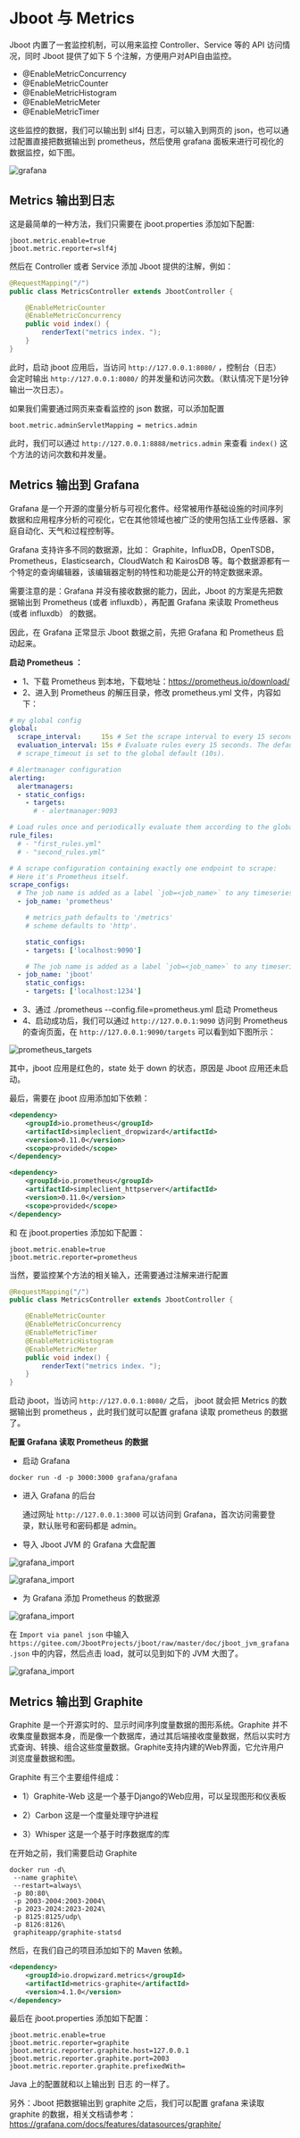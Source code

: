 # Jboot 与 Metrics

Jboot 内置了一套监控机制，可以用来监控 Controller、Service 等的 API 访问情况，同时 Jboot 提供了如下 5 个注解，方便用户对API自由监控。

- @EnableMetricConcurrency
- @EnableMetricCounter
- @EnableMetricHistogram
- @EnableMetricMeter
- @EnableMetricTimer

这些监控的数据，我们可以输出到 slf4j 日志，可以输入到网页的 json，也可以通过配置直接把数据输出到 prometheus，然后使用 grafana 面板来进行可视化的数据监控，如下图。

![grafana](./static/images/grafana.png)


## Metrics 输出到日志

这是最简单的一种方法，我们只需要在 jboot.properties 添加如下配置:

```properties
jboot.metric.enable=true
jboot.metric.reporter=slf4j
```

然后在 Controller 或者 Service 添加 Jboot 提供的注解，例如：

```java
@RequestMapping("/")
public class MetricsController extends JbootController {

    @EnableMetricCounter
    @EnableMetricConcurrency
    public void index() {
        renderText("metrics index. ");
    }
}
```

此时，启动 jboot 应用后，当访问 `http://127.0.0.1:8080/` ，控制台（日志） 会定时输出 `http://127.0.0.1:8080/` 的并发量和访问次数。（默认情况下是1分钟输出一次日志）。

如果我们需要通过网页来查看监控的 json 数据，可以添加配置

```properties
boot.metric.adminServletMapping = metrics.admin
```

此时，我们可以通过 `http://127.0.0.1:8888/metrics.admin` 来查看 `index()` 这个方法的访问次数和并发量。


## Metrics 输出到 Grafana

Grafana 是一个开源的度量分析与可视化套件。经常被用作基础设施的时间序列数据和应用程序分析的可视化，它在其他领域也被广泛的使用包括工业传感器、家庭自动化、天气和过程控制等。

Grafana 支持许多不同的数据源，比如： Graphite，InfluxDB，OpenTSDB，Prometheus，Elasticsearch，CloudWatch 和 KairosDB 等。每个数据源都有一个特定的查询编辑器，该编辑器定制的特性和功能是公开的特定数据来源。

需要注意的是：Grafana 并没有接收数据的能力，因此，Jboot 的方案是先把数据输出到 Prometheus (或者 influxdb），再配置 Grafana 来读取 Prometheus (或者 influxdb） 的数据。

因此，在 Grafana 正常显示 Jboot 数据之前，先把 Grafana 和 Prometheus 启动起来。

**启动 Prometheus ：**
- 1、下载 Prometheus 到本地，下载地址：https://prometheus.io/download/
- 2、进入到 Prometheus 的解压目录，修改 prometheus.yml 文件，内容如下：

```yml
# my global config
global:
  scrape_interval:     15s # Set the scrape interval to every 15 seconds. Default is every 1 minute.
  evaluation_interval: 15s # Evaluate rules every 15 seconds. The default is every 1 minute.
  # scrape_timeout is set to the global default (10s).

# Alertmanager configuration
alerting:
  alertmanagers:
  - static_configs:
    - targets:
      # - alertmanager:9093

# Load rules once and periodically evaluate them according to the global 'evaluation_interval'.
rule_files:
  # - "first_rules.yml"
  # - "second_rules.yml"

# A scrape configuration containing exactly one endpoint to scrape:
# Here it's Prometheus itself.
scrape_configs:
  # The job name is added as a label `job=<job_name>` to any timeseries scraped from this config.
  - job_name: 'prometheus'

    # metrics_path defaults to '/metrics'
    # scheme defaults to 'http'.

    static_configs:
    - targets: ['localhost:9090']

    # The job name is added as a label `job=<job_name>` to any timeseries scraped from this config.
  - job_name: 'jboot'
    static_configs:
    - targets: ['localhost:1234']

```

- 3、通过 ./prometheus --config.file=prometheus.yml 启动 Prometheus
- 4、启动成功后，我们可以通过 `http://127.0.0.1:9090` 访问到 Prometheus 的查询页面，在 `http://127.0.0.1:9090/targets` 可以看到如下图所示：

![prometheus_targets](./static/images/prometheus_targets.png)

其中，jboot 应用是红色的，state 处于 down 的状态，原因是 Jboot 应用还未启动。




最后，需要在 jboot 应用添加如下依赖：

```xml
<dependency>
    <groupId>io.prometheus</groupId>
    <artifactId>simpleclient_dropwizard</artifactId>
    <version>0.11.0</version>
    <scope>provided</scope>
</dependency>

<dependency>
    <groupId>io.prometheus</groupId>
    <artifactId>simpleclient_httpserver</artifactId>
    <version>0.11.0</version>
    <scope>provided</scope>
</dependency>
```

和 在 jboot.properties 添加如下配置：

```properties
jboot.metric.enable=true
jboot.metric.reporter=prometheus
```

当然，要监控某个方法的相关输入，还需要通过注解来进行配置

```java
@RequestMapping("/")
public class MetricsController extends JbootController {

    @EnableMetricCounter
    @EnableMetricConcurrency
    @EnableMetricTimer
    @EnableMetricHistogram
    @EnableMetricMeter
    public void index() {
        renderText("metrics index. ");
    }
}
```

启动 jboot，当访问 `http://127.0.0.1:8080/` 之后， jboot 就会把 Metrics 的数据输出到 prometheus ，此时我们就可以配置 grafana 读取 prometheus 的数据了。

**配置 Grafana 读取 Prometheus 的数据**
- 启动 Grafana 

```shell
docker run -d -p 3000:3000 grafana/grafana
```

- 进入 Grafana 的后台
  
  通过网址 `http://127.0.0.1:3000` 可以访问到 Grafana，首次访问需要登录，默认账号和密码都是 admin。

- 导入 Jboot JVM 的 Grafana 大盘配置

![grafana_import](./static/images/grafana_import.png)

![grafana_import](./static/images/grafana_import_json.png)

- 为 Grafana 添加 Prometheus 的数据源

![grafana_import](./static/images/grafana_datasource_new.png)


在 `Import via panel json` 中输入  `https://gitee.com/JbootProjects/jboot/raw/master/doc/jboot_jvm_grafana.json` 中的内容，然后点击 load，就可以见到如下的 JVM 大图了。

![grafana_import](./static/images/grafana_jboot_jvm.png)
 

## Metrics 输出到 Graphite

Graphite 是一个开源实时的、显示时间序列度量数据的图形系统。Graphite 并不收集度量数据本身，而是像一个数据库，通过其后端接收度量数据，然后以实时方式查询、转换、组合这些度量数据。Graphite支持内建的Web界面，它允许用户浏览度量数据和图。

Graphite 有三个主要组件组成：

- 1）Graphite-Web
这是一个基于Django的Web应用，可以呈现图形和仪表板

- 2）Carbon
这是一个度量处理守护进程

- 3）Whisper
这是一个基于时序数据库的库

在开始之前，我们需要启动 Graphite

```shell
docker run -d\
 --name graphite\
 --restart=always\
 -p 80:80\
 -p 2003-2004:2003-2004\
 -p 2023-2024:2023-2024\
 -p 8125:8125/udp\
 -p 8126:8126\
 graphiteapp/graphite-statsd
```


然后，在我们自己的项目添加如下的 Maven 依赖。

```xml
<dependency>
    <groupId>io.dropwizard.metrics</groupId>
    <artifactId>metrics-graphite</artifactId>
    <version>4.1.0</version>
</dependency>
```

最后在 jboot.properties 添加如下配置：

```properties
jboot.metric.enable=true
jboot.metric.reporter=graphite
jboot.metric.reporter.graphite.host=127.0.0.1
jboot.metric.reporter.graphite.port=2003
jboot.metric.reporter.graphite.prefixedWith=
```

Java 上的配置就和以上输出到 日志 的一样了。

另外：Jboot 把数据输出到 graphite 之后，我们可以配置 grafana 来读取 graphite 的数据，相关文档请参考：https://grafana.com/docs/features/datasources/graphite/